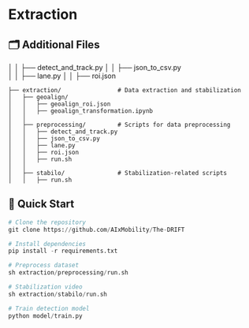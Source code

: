 
# Extraction

## 🗂️ Additional Files
│   │   ├── detect_and_track.py
│   │   ├── json_to_csv.py             
│   │   ├── lane.py
│   │   ├── roi.json
```DroneTrack/
├── extraction/                # Data extraction and stabilization
│   ├── geoalign/
│   │   ├── geoalign_roi.json
│   │   ├── geoalign_transformation.ipynb
│   │
│   ├── preprocessing/         # Scripts for data preprocessing
│   │   ├── detect_and_track.py
│   │   ├── json_to_csv.py             
│   │   ├── lane.py
│   │   ├── roi.json
│   │   ├── run.sh
│   │
│   ├── stabilo/               # Stabilization-related scripts
│   │   ├── run.sh
```

## 🚀 Quick Start 
```python
# Clone the repository
git clone https://github.com/AIxMobility/The-DRIFT

# Install dependencies
pip install -r requirements.txt

# Preprocess dataset
sh extraction/preprocessing/run.sh

# Stabilization video
sh extraction/stabilo/run.sh

# Train detection model
python model/train.py
```
